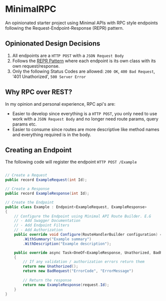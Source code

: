 # MinimalRPC
An opinionated starter project using Minimal APIs with RPC style endpoints following the Request-Endpoint-Response (REPR) pattern.

## Opinionated Design Decisions
1. All endpoints are a `HTTP POST` with a `JSON Request Body`
2. Follows the [REPR Pattern](https://ardalis.com/mvc-controllers-are-dinosaurs-embrace-api-endpoints/) where each endpoint is its own class with its own request/response.
3. Only the following Status Codes are allowed: `200 OK`, `400 Bad Request`, '401 Unathorized', `500 Server Error`

## Why RPC over REST?
In my opinion and personal experience, RPC api's are:
- Easier to develop since everything is a `HTTP POST`, you only need to use work with a `JSON Request Body` and no longer need route params, query params etc.
- Easier to consume since routes are more descriptive like method names and everything required is in the body.

## Creating an Endpoint
The following code will register the endpoint `HTTP POST /Example`
```csharp

// Create a Request
public record ExampleRequest(int Id);

// Create a Response
public record ExampleResponse(int Id);

// Create the Endpoint
public class Example : Endpoint<ExampleRequest, ExampleResponse>
{
    // Configure the Endpoint using Minimal API Route Builder. E.G
    // - Add Swagger Documentation
    // - Add Endpoint Filters
    // - Add Authorization
    public override void Configure(RouteHandlerBuilder configuration) => configuration
        .WithSummary("Example summary")
        .WithDescription("Example description");

    public override async Task<OneOf<ExampleResponse, Unathorized, BadRequest>> Handle(ExampleRequest request, CancellationToken cancellationToken)
    {
        // If any validation / authorization errors return them
        return new Unathorized();
        return new BadRequest("ErrorCode", "ErrorMessage")
        
        // Return the response
        return new ExampleResponse(request.Id);
    }
}
```

